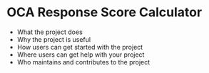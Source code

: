 # OCA Response Score Calculator


- What the project does  
- Why the project is useful  
- How users can get started with the project  
- Where users can get help with your project  
- Who maintains and contributes to the project  
